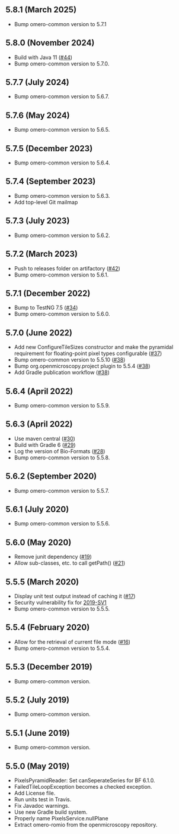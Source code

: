 5.8.1 (March 2025)
------------------

- Bump omero-common version to 5.7.1

5.8.0 (November 2024)
---------------------

- Build with Java 11 ([#44](https://github.com/ome/omero-romio/pull/44))
- Bump omero-common version to 5.7.0.

5.7.7 (July 2024)
-----------------

- Bump omero-common version to 5.6.7.

5.7.6 (May 2024)
----------------

- Bump omero-common version to 5.6.5.


5.7.5 (December 2023)
---------------------

- Bump omero-common version to 5.6.4.

5.7.4 (September 2023)
----------------------

- Bump omero-common version to 5.6.3.
- Add top-level Git mailmap

5.7.3 (July 2023)
-----------------

- Bump omero-common version to 5.6.2.

5.7.2 (March 2023)
------------------

- Push to releases folder on artifactory ([#42](https://github.com/ome/omero-romio/pull/42))
- Bump omero-common version to 5.6.1.

5.7.1 (December 2022)
---------------------

- Bump to TestNG 7.5 ([#34](https://github.com/ome/omero-romio/pull/33))
- Bump omero-common version to 5.6.0.

5.7.0 (June 2022)
------------------

- Add new ConfigureTileSizes constructor and make the pyramidal requirement for floating-point pixel types configurable ([#37](https://github.com/ome/omero-romio/pull/37))
- Bump omero-common version to 5.5.10 ([#38](https://github.com/ome/omero-romio/pull/38))
- Bump org.openmicroscopy.project plugin to 5.5.4 ([#38](https://github.com/ome/omero-romio/pull/38))
- Add Gradle publication workflow ([#38](https://github.com/ome/omero-romio/pull/38))


5.6.4 (April 2022)
------------------

- Bump omero-common version to 5.5.9.

5.6.3 (April 2022)
------------------

- Use maven central ([#30](https://github.com/ome/omero-romio/pull/30))
- Build with Gradle 6 ([#29](https://github.com/ome/omero-romio/pull/29))
- Log the version of Bio-Formats ([#28](https://github.com/ome/omero-romio/pull/28))
- Bump omero-common version to 5.5.8.


5.6.2 (September 2020)
----------------------

- Bump omero-common version to 5.5.7.

5.6.1 (July 2020)
-----------------

- Bump omero-common version to 5.5.6.

5.6.0 (May 2020)
----------------

- Remove junit dependency ([#19](https://github.com/ome/omero-romio/pull/19))
- Allow sub-classes, etc. to call getPath()  ([#21](https://github.com/ome/omero-romio/pull/21))

5.5.5 (March 2020)
------------------

- Display unit test output instead of caching it
  ([#17](https://github.com/ome/omero-romio/pull/17))
- Security vulnerability fix for
  [2019-SV1](https://www.openmicroscopy.org/security/advisories/2019-SV1-reader-used-files/)
- Bump omero-common version to 5.5.5.

5.5.4 (February 2020)
---------------------

- Allow for the retrieval of current file mode ([#16](https://github.com/ome/omero-romio/pull/16))
- Bump omero-common version to 5.5.4.

5.5.3 (December 2019)
---------------------

- Bump omero-common version.

5.5.2 (July 2019)
-----------------

- Bump omero-common version.

5.5.1 (June 2019)
-----------------

- Bump omero-common version.

5.5.0 (May 2019)
----------------

- PixelsPyramidReader: Set canSeperateSeries for BF 6.1.0.
- FailedTileLoopException becomes a checked exception.
- Add License file.
- Run units test in Travis.
- Fix Javadoc warnings.
- Use new Gradle build system.
- Properly name PixelsService.nullPlane
- Extract omero-romio from the openmicroscopy repository.
